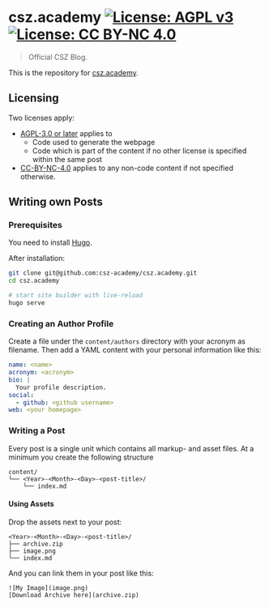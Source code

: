 # csz.academy [![License: AGPL v3](https://img.shields.io/badge/License-AGPL%20v3-blue.svg)](https://www.gnu.org/licenses/agpl-3.0.html) [![License: CC BY-NC 4.0](https://img.shields.io/badge/License-CC%20BY--NC%204.0-lightgrey.svg)](https://creativecommons.org/licenses/by-nc/4.0/)
> Official CSZ Blog.

This is the repository for [csz.academy](https://csz.academy).

## Licensing

Two licenses apply:

- [AGPL-3.0 or later](./LICENSE.AGPL-3.0-or-later) applies to
  - Code used to generate the webpage
  - Code which is part of the content if no other license is specified within the same post
- [CC-BY-NC-4.0](./LICENSE.CC-BY-NC-4.0) applies to any non-code content if not specified otherwise.

## Writing own Posts

### Prerequisites
You need to install [Hugo](https://gohugo.io).

After installation:
```sh
git clone git@github.com:csz-academy/csz.academy.git
cd csz.academy

# start site builder with live-reload
hugo serve
```

### Creating an Author Profile
Create a file under the `content/authors` directory with your acronym as filename. Then add a YAML content with your personal information like this:
```yaml
name: <name>
acronym: <acronym>
bio: |
  Your profile description.
social:
  - github: <github username>
web: <your homepage>
```

### Writing a Post

Every post is a single unit which contains all markup- and asset files.
At a minimum you create the following structure
```
content/
└── <Year>-<Month>-<Day>-<post-title>/
    └── index.md
```

#### Using Assets

Drop the assets next to your post:
```
<Year>-<Month>-<Day>-<post-title>/
├── archive.zip
├── image.png
└── index.md
```
And you can link them in your post like this:
~~~
![My Image](image.png)
[Download Archive here](archive.zip)
~~~
